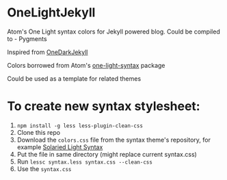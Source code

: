 # OneLightJekyll
Atom's One Light syntax colors for Jekyll powered blog. Could be compiled to - Pygments

Inspired from [OneDarkJekyll](https://github.com/mgyongyosi/OneDarkJekyll)

Colors borrowed from Atom's [one-light-syntax](https://github.com/atom/atom/tree/master/packages/one-light-syntax) package

Could be used as a template for related themes 
# To create new syntax stylesheet:

1. `npm install -g less less-plugin-clean-css`
1. Clone this repo
1. Download the `colors.css` file from the syntax theme's repository, for example [Solaried Light Syntax](https://github.com/atom/atom/blob/master/packages/solarized-light-syntax/styles/colors.less)
1. Put the file in same directory (might replace current syntax.css)
1. Run `lessc syntax.less syntax.css --clean-css`
1. Use the `syntax.css`
